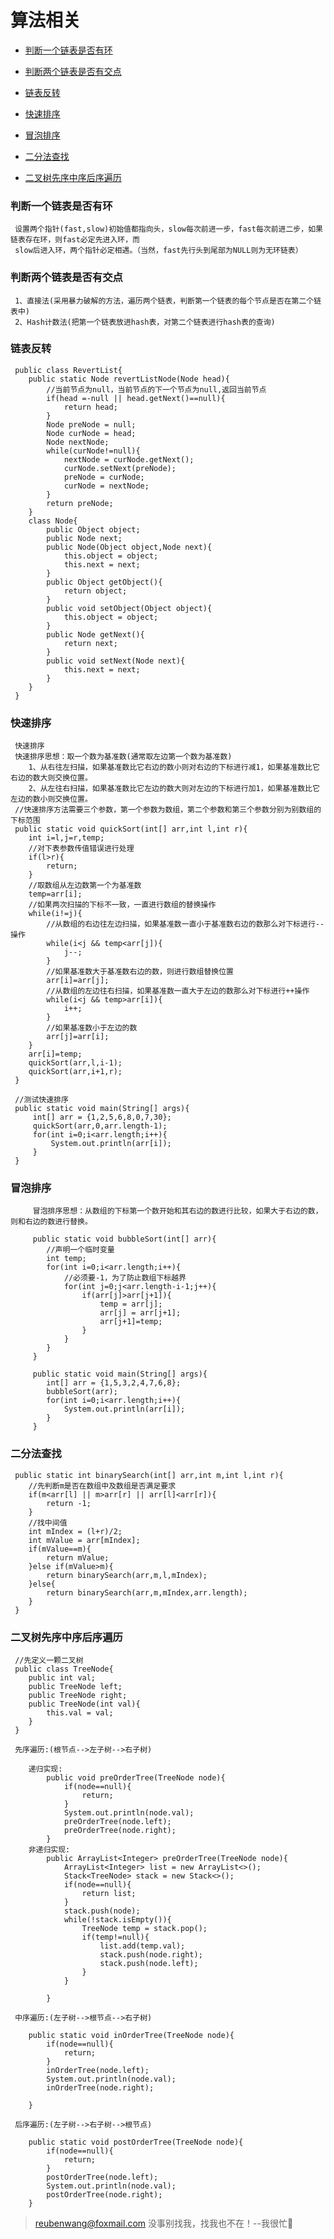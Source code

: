 # 算法相关

 - [判断一个链表是否有环](#判断一个链表是否有环)
 
 - [判断两个链表是否有交点](#判断两个链表是否有交点)
 
 - [链表反转](#链表反转)
 
 - [快速排序](#快速排序)
 
 - [冒泡排序](#冒泡排序)
 
 - [二分法查找](#二分法查找)
 
 - [二叉树先序中序后序遍历](#二叉树先序中序后序遍历)
 
 
 
 
 ### 判断一个链表是否有环
 
     设置两个指针(fast,slow)初始值都指向头，slow每次前进一步，fast每次前进二步，如果链表存在环，则fast必定先进入环，而
     slow后进入环，两个指针必定相遇。（当然，fast先行头到尾部为NULL则为无环链表）
     
 ### 判断两个链表是否有交点
     
     1、直接法(采用暴力破解的方法，遍历两个链表，判断第一个链表的每个节点是否在第二个链表中)   
     2、Hash计数法(把第一个链表放进hash表，对第二个链表进行hash表的查询)
 
 ### 链表反转
 
     public class RevertList{
        public static Node revertListNode(Node head){
            //当前节点为null，当前节点的下一个节点为null,返回当前节点
            if(head =-null || head.getNext()==null){
                return head;
            }
            Node preNode = null;
            Node curNode = head;
            Node nextNode;
            while(curNode!=null){
                nextNode = curNode.getNext();
                curNode.setNext(preNode);
                preNode = curNode;
                curNode = nextNode;
            }
            return preNode;
        }
        class Node{
            public Object object;
            public Node next;
            public Node(Object object,Node next){
                this.object = object;
                this.next = next;
            }
            public Object getObject(){
                return object;
            }
            public void setObject(Object object){
                this.object = object;
            }
            public Node getNext(){
                return next;
            }
            public void setNext(Node next){
                this.next = next;
            }
        }
     }
     
 
 ### 快速排序
 
     快速排序
     快速排序思想：取一个数为基准数(通常取左边第一个数为基准数)
        1、从右往左扫描，如果基准数比它右边的数小则对右边的下标进行减1，如果基准数比它右边的数大则交换位置。
        2、从左往右扫描，如果基准数比它左边的数大则对左边的下标进行加1，如果基准数比它左边的数小则交换位置。
     //快速排序方法需要三个参数，第一个参数为数组，第二个参数和第三个参数分别为别数组的下标范围
     public static void quickSort(int[] arr,int l,int r){
        int i=l,j=r,temp;
        //对下表参数传值错误进行处理
        if(l>r){
            return;
        }
        //取数组从左边数第一个为基准数
        temp=arr[i];
        //如果两次扫描的下标不一致，一直进行数组的替换操作
        while(i!=j){
            //从数组的右边往左边扫描，如果基准数一直小于基准数右边的数那么对下标进行--操作
            while(i<j && temp<arr[j]){
                j--;
            }
            //如果基准数大于基准数右边的数，则进行数组替换位置
            arr[i]=arr[j];
            //从数组的左边往右扫描，如果基准数一直大于左边的数那么对下标进行++操作
            while(i<j && temp>arr[i]){
                i++;
            }
            //如果基准数小于左边的数
            arr[j]=arr[i];
        }
        arr[i]=temp;
        quickSort(arr,l,i-1);
        quickSort(arr,i+1,r);
     }
     
     //测试快速排序
     public static void main(String[] args){
         int[] arr = {1,2,5,6,8,0,7,30};
         quickSort(arr,0,arr.length-1);
         for(int i=0;i<arr.length;i++){
             System.out.println(arr[i]);
         }
     }     
     
 ### 冒泡排序    
     
         冒泡排序思想：从数组的下标第一个数开始和其右边的数进行比较，如果大于右边的数，则和右边的数进行替换。
         
         public static void bubbleSort(int[] arr){
            //声明一个临时变量
            int temp;
            for(int i=0;i<arr.length;i++){
                //必须要-1，为了防止数组下标越界
                for(int j=0;j<arr.length-i-1;j++){
                    if(arr[j]>arr[j+1]){
                        temp = arr[j];
                        arr[j] = arr[j+1];
                        arr[j+1]=temp;
                    }
                }
            }
         }
         
         public static void main(String[] args){
            int[] arr = {1,5,3,2,4,7,6,8};
            bubbleSort(arr);
            for(int i=0;i<arr.length;i++){
                System.out.println(arr[i]);
            }
         }
 ### 二分法查找
     
     public static int binarySearch(int[] arr,int m,int l,int r){
        //先判断m是否在数组中及数组是否满足要求
        if(m<arr[l] || m>arr[r] || arr[l]<arr[r]){
            return -1;
        }
        //找中间值
        int mIndex = (l+r)/2;
        int mValue = arr[mIndex];
        if(mValue==m){
            return mValue;
        }else if(mValue>m){
            return binarySearch(arr,m,l,mIndex);
        }else{
            return binarySearch(arr,m,mIndex,arr.length);
        }
     }     
  
 ### 二叉树先序中序后序遍历
     
     //先定义一颗二叉树
     public class TreeNode{
        public int val;
        public TreeNode left;
        public TreeNode right;
        public TreeNode(int val){
            this.val = val;
        }
     }
     
     先序遍历:(根节点-->左子树-->右子树)
     
        递归实现:
            public void preOrderTree(TreeNode node){
                if(node==null){
                    return;
                }
                System.out.println(node.val);
                preOrderTree(node.left);
                preOrderTree(node.right);
            }
        非递归实现:
            public ArrayList<Integer> preOrderTree(TreeNode node){
                ArrayList<Integer> list = new ArrayList<>();
                Stack<TreeNode> stack = new Stack<>();
                if(node==null){
                    return list;
                }
                stack.push(node);
                while(!stack.isEmpty()){
                    TreeNode temp = stack.pop();
                    if(temp!=null){
                        list.add(temp.val);
                        stack.push(node.right);
                        stack.push(node.left);
                    }
                }
            
            }
     
     中序遍历:(左子树-->根节点-->右子树)
        
        public static void inOrderTree(TreeNode node){
            if(node==null){
                return;
            }
            inOrderTree(node.left);
            System.out.println(node.val);
            inOrderTree(node.right);
        
        }
     
     后序遍历:(左子树-->右子树-->根节点)
        
        public static void postOrderTree(TreeNode node){
            if(node==null){
                return;
            }
            postOrderTree(node.left);
            System.out.println(node.val);
            postOrderTree(node.right);
        }
     
     
     
     
     
     
     
     
     
     
> reubenwang@foxmail.com
> 没事别找我，找我也不在！--我很忙🦆